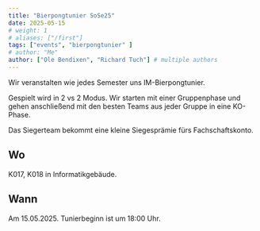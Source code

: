 ```yaml
---
title: "Bierpongtunier SoSe25"
date: 2025-05-15
# weight: 1
# aliases: ["/first"]
tags: ["events", "bierpongtunier" ]
# author: "Me"
author: ["Ole Bendixen", "Richard Tuch"] # multiple authors
---
```


Wir veranstalten wie jedes Semester uns IM-Bierpongtunier.

Gespielt wird in 2 vs 2 Modus. Wir starten mit einer Gruppenphase und gehen anschließend mit den besten Teams aus jeder Gruppe in eine KO-Phase.

Das Siegerteam bekommt eine kleine Siegesprämie fürs Fachschaftskonto.

## Wo
K017, K018 in Informatikgebäude.

## Wann
Am 15.05.2025. Tunierbeginn ist um 18:00 Uhr.
